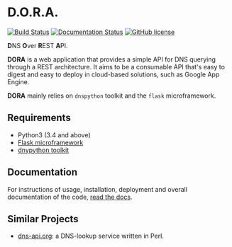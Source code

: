 # D.O.R.A.

[![Build Status](https://travis-ci.org/caianrais/dora.svg?branch=master)](https://travis-ci.org/caianrais/dora)
[![Documentation Status](https://readthedocs.org/projects/dora/badge/?version=latest)](http://dora.readthedocs.io/en/latest/?badge=latest)
[![GitHub license](https://img.shields.io/github/license/caianrais/dora.svg)](https://github.com/caianrais/dora/blob/master/LICENSE)

**D**NS **O**ver **R**EST **A**PI.

**DORA** is a web application that provides a simple API for DNS querying
through a REST architecture. It aims to be a consumable API that's easy
to digest and easy to deploy in cloud-based solutions, such as Google App
Engine.

**DORA** mainly relies on `dnspython` toolkit and the `flask` microframework.


## Requirements

 * Python3 (3.4 and above)
 * [Flask microframework](https://github.com/pallets/flask)
 * [dnypython toolkit](https://github.com/rthalley/dnspython)


## Documentation

For instructions of usage, installation, deployment and overall documentation
of the code, [read the docs](http://dora.rtfd.io/).


## Similar Projects

 * [dns-api.org](https://github.com/skx/dns-api.org):
   a DNS-lookup service written in Perl.

